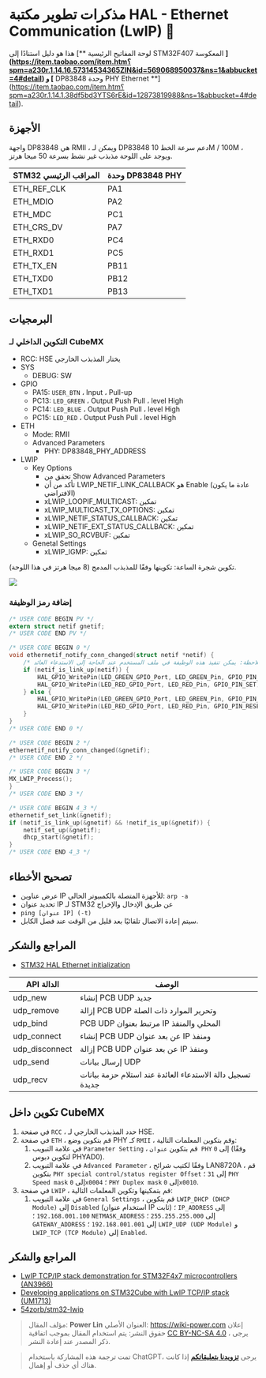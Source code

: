 # مذكرات تطوير مكتبة HAL - Ethernet Communication (LwIP) 🚧

هذا هو دليل استنادًا إلى [** لوحة المفاتيح الرئيسية STM32F407 المعكوسة **] (https://item.taobao.com/item.htm؟spm=a230r.1.14.16.57314534365ZlN&id=569068950037&ns=1&abbucket=4#detail) و [** DP83848 وحدة PHY Ethernet **] (https://item.taobao.com/item.htm؟spm=a230r.1.14.1.38df5bd3YTS6rE&id=12873819988&ns=1&abbucket=4#detail).

## الأجهزة

واجهة DP83848 هي RMII ، ويمكن لـ DP83848 دعم سرعة الخط 10M / 100M ، ويوجد على اللوحة مذبذب غير نشط بسرعة 50 ميجا هرتز.

| STM32 المراقب الرئيسي | وحدة DP83848 PHY |
| --------------------- | ---------------- |
| ETH_REF_CLK           | PA1              |
| ETH_MDIO              | PA2              |
| ETH_MDC               | PC1              |
| ETH_CRS_DV            | PA7              |
| ETH_RXD0              | PC4              |
| ETH_RXD1              | PC5              |
| ETH_TX_EN             | PB11             |
| ETH_TXD0              | PB12             |
| ETH_TXD1              | PB13             |

## البرمجيات

### التكوين الداخلي لـ CubeMX

- RCC: HSE يختار المذبذب الخارجي
- SYS
  - DEBUG: SW
- GPIO
  - PA15: `USER_BTN` ، Input ، Pull-up
  - PC13: `LED_GREEN` ، Output Push Pull ، level High
  - PC14: `LED_BLUE` ، Output Push Pull ، level High
  - PC15: `LED_RED` ، Output Push Pull ، level High
- ETH
  - Mode: RMII
  - Advanced Parameters
    - PHY: DP83848_PHY_ADDRESS
- LWIP
  - Key Options
    - تحقق من Show Advanced Parameters
    - تأكد من أن LWIP_NETIF_LINK_CALLBACK هو Enable (عادة ما يكون الافتراضي)
    - xLWIP_LOOPIF_MULTICAST: تمكين
    - xLWIP_MULTICAST_TX_OPTIONS: تمكين
    - xLWIP_NETIF_STATUS_CALLBACK: تمكين
    - xLWIP_NETIF_EXT_STATUS_CALLBACK: تمكين
    - xLWIP_SO_RCVBUF: تمكين
  - Genetal Settings
    - xLWIP_IGMP: تمكين

تكوين شجرة الساعة: تكوينها وفقًا للمذبذب المدمج (8 ميجا هرتز في هذا اللوحة).

![](https://wiki-media-1253965369.cos.ap-guangzhou.myqcloud.com/img/20220702145310.png)

### إضافة رمز الوظيفة

```c title="main.c"
/* USER CODE BEGIN PV */
extern struct netif gnetif;
/* USER CODE END PV */

/* USER CODE BEGIN 0 */
void ethernetif_notify_conn_changed(struct netif *netif) {
	/* ملاحظة: يمكن تنفيذ هذه الوظيفة في ملف المستخدم عند الحاجة إلى الاستدعاء العائد */
	if (netif_is_link_up(netif)) {
		HAL_GPIO_WritePin(LED_GREEN_GPIO_Port, LED_GREEN_Pin, GPIO_PIN_RESET);
		HAL_GPIO_WritePin(LED_RED_GPIO_Port, LED_RED_Pin, GPIO_PIN_SET);
	} else {
		HAL_GPIO_WritePin(LED_GREEN_GPIO_Port, LED_GREEN_Pin, GPIO_PIN_SET);
		HAL_GPIO_WritePin(LED_RED_GPIO_Port, LED_RED_Pin, GPIO_PIN_RESET);
	}
}
/* USER CODE END 0 */

/* USER CODE BEGIN 2 */
ethernetif_notify_conn_changed(&gnetif);
/* USER CODE END 2 */

/* USER CODE BEGIN 3 */
MX_LWIP_Process();
}
/* USER CODE END 3 */
```

```c title="lwip.c"
/* USER CODE BEGIN 4_3 */
ethernetif_set_link(&gnetif);
if (netif_is_link_up(&gnetif) && !netif_is_up(&gnetif)) {
	netif_set_up(&gnetif);
	dhcp_start(&gnetif);
}
/* USER CODE END 4_3 */
```

## تصحيح الأخطاء

- عرض عناوين IP للأجهزة المتصلة بالكمبيوتر الحالي: `arp -a`
- تحديد عنوان IP لـ STM32 عن طريق الإدخال والإخراج
- `ping [عنوان IP] (-t)`
- سيتم إعادة الاتصال تلقائيًا بعد قليل من الوقت عند فصل الكابل.

## المراجع والشكر

- [STM32 HAL Ethernet initialization](https://blog.naver.com/eziya76/221852430347)

| API الدالة     | الوصف                                                     |
| -------------- | --------------------------------------------------------- |
| udp_new        | إنشاء PCB UDP جديد                                        |
| udp_remove     | إزالة PCB UDP وتحرير الموارد ذات الصلة                    |
| udp_bind       | PCB UDP مرتبط بعنوان IP المحلي والمنفذ                    |
| udp_connect    | إنشاء PCB UDP عن بعد عنوان IP ومنفذ                       |
| udp_disconnect | إزالة PCB UDP عن بعد عنوان IP ومنفذ                       |
| udp_send       | إرسال بيانات UDP                                          |
| udp_recv       | تسجيل دالة الاستدعاء العائدة عند استلام حزمة بيانات جديدة |

## تكوين داخل CubeMX

1. في صفحة `RCC` ، حدد المذبذب الخارجي لـ HSE.
2. في صفحة `ETH` ، قم بتكوين وضع PHY كـ `RMII` ، وقم بتكوين المعلمات التالية:
   1. في علامة التبويب `Parameter Setting` ، قم بتكوين `عنوان PHY` إلى `0` (وفقًا لتكوين دبوس PHYAD0).
   2. في علامة التبويب `Advanced Parameter` ، وفقًا لكتيب شرائح LAN8720A ، قم بتكوين `PHY special control/status register Offset` إلى `31` ؛ `PHY Speed mask` إلى `0x0004` ؛ `PHY Duplex mask` إلى `0x0010`.
3. في صفحة `LWIP` ، قم بتمكينها وتكوين المعلمات التالية:
   1. في علامة التبويب `General Settings` ، قم بتكوين `LWIP_DHCP (DHCP Module)` إلى `Disabled` (استخدام عنوان IP ثابت) ؛ `IP_ADDRESS` إلى `192.168.001.100` ؛ `NETMASK_ADDRESS` إلى `255.255.255.000` ؛ `GATEWAY_ADDRESS` إلى `192.168.001.001` ؛ `LWIP_UDP (UDP Module)` و `LWIP_TCP (TCP Module)` إلى `Enabled`.

## المراجع والشكر

- [LwIP TCP/IP stack demonstration for STM32F4x7 microcontrollers (AN3966)](https://www.st.com/en/embedded-software/stsw-stm32070.html)
- [Developing applications on STM32Cube with LwIP TCP/IP stack (UM1713)](https://www.st.com/resource/en/user_manual/um1713-developing-applications-on-stm32cube-with-lwip-tcpip-stack-stmicroelectronics.pdf)
- [54zorb/stm32-lwip](https://github.com/54zorb/stm32-lwip)

> مؤلف المقال: **Power Lin**
> العنوان الأصلي: <https://wiki-power.com>
> إعلان حقوق النشر: يتم استخدام المقال بموجب اتفاقية [CC BY-NC-SA 4.0](https://creativecommons.org/licenses/by/4.0/deed.zh) ، يرجى ذكر المصدر عند إعادة النشر.

> تمت ترجمة هذه المشاركة باستخدام ChatGPT، يرجى [**تزويدنا بتعليقاتكم**](https://github.com/linyuxuanlin/Wiki_MkDocs/issues/new) إذا كانت هناك أي حذف أو إهمال.
